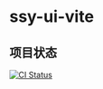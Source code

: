 # ssy-ui-vite

## 项目状态

[![CI Status](https://github.com/用户名/仓库名/actions/workflows/main.yml/badge.svg)](https://github.com/用户名/仓库名/actions/workflows/main.yml)
